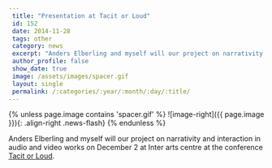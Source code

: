 ```yaml
---
 title: "Presentation at Tacit or Loud"
 id: 152
 date: 2014-11-28
 tags: other
 category: news
 excerpt: "Anders Elberling and myself will our project on narrativity and interaction in audio and video works on December 2 at Inter arts centre at the conference Tacit or Loud...."
 author_profile: false
 show_date: true
 image: /assets/images/spacer.gif
 layout: single
 permalink: /:categories/:year/:month/:day/:title/
---
```

{% unless page.image contains 'spacer.gif' %}
   ![image-right]({{ page.image }}){: .align-right .news-flash}
{% endunless %}

Anders Elberling and myself will our project on narrativity and interaction in audio and video works on December 2 at Inter arts centre at the conference <a href="http://www.teatrweimar.se/tacitorloud">Tacit or Loud</a>.

